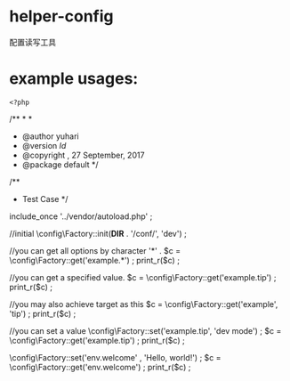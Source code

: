 # helper-config
配置读写工具

# example usages:
    <?php
/**
 * 
 *
 * @author yuhari
 * @version $Id$
 * @copyright , 27 September, 2017
 * @package default
 */

/**
 * Test Case
 */

include_once '../vendor/autoload.php' ;

//initial
\config\Factory::init(__DIR__ . '/conf/', 'dev') ;

//you can get all options by character '*' .
$c = \config\Factory::get('example.*') ;
print_r($c) ;

//you can get a specified value.
$c = \config\Factory::get('example.tip') ;
print_r($c) ;

//you may also achieve target as this
$c = \config\Factory::get('example', 'tip') ;
print_r($c) ;

//you can set a value
\config\Factory::set('example.tip', 'dev mode') ;
$c = \config\Factory::get('example.tip') ;
print_r($c) ;

\config\Factory::set('env.welcome' , 'Hello, world!') ;
$c = \config\Factory::get('env.welcome') ;
print_r($c) ;
